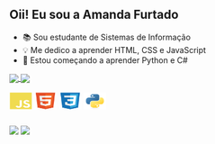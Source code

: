 ## Oii! Eu sou a Amanda Furtado

* 📚 Sou estudante de Sistemas de Informação
* 💡 Me dedico a aprender HTML, CSS e JavaScript
* 📍 Estou começando a aprender Python e C#


<a href="https://github.com/furtadoamanda/github-readme-stats">
  <img height=200 align="center" src="https://github-readme-stats.vercel.app/api?username=furtadoamanda&theme=panda" />
</a>
<a href="https://github.com/furtadoamanda/convoychat">
  <img height=200 align="center" src="https://github-readme-stats.vercel.app/api/top-langs?username=furtadoamanda&layout=compact&langs_count=8&card_width=320&theme=panda" />
</a>


<div style="display: inline_block"><br>
  <img align="center" alt="Js" height="30" width="40" src="https://raw.githubusercontent.com/devicons/devicon/master/icons/javascript/javascript-plain.svg">
  <img align="center" alt="HTML" height="30" width="40" src="https://raw.githubusercontent.com/devicons/devicon/master/icons/html5/html5-original.svg">
  <img align="center" alt="CSS" height="30" width="40" src="https://raw.githubusercontent.com/devicons/devicon/master/icons/css3/css3-original.svg">
  <img align="center" alt="Python" height="30" width="40" src="https://raw.githubusercontent.com/devicons/devicon/master/icons/python/python-original.svg">
</div>
  
  ##
 
<div> 
  <a href = "mailto:furtadodesouzaamanda@gmail.com"><img src="https://img.shields.io/badge/-Gmail-%23333?style=for-the-badge&logo=gmail&logoColor=white" target="_blank"></a>
  <a href="https://www.linkedin.com/in/furtado-amanda/" target="_blank"><img src="https://img.shields.io/badge/-LinkedIn-%230077B5?style=for-the-badge&logo=linkedin&logoColor=white" target="_blank"></a> 
</div>



